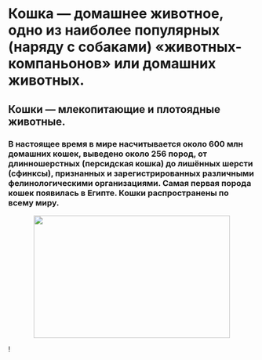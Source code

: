 # Кошка — домашнее животное, одно из наиболее популярных (наряду с собаками) «животных-компаньонов» или домашних животных. 
## Кошки — млекопитающие и плотоядные животные.
### В настоящее время в мире насчитывается около 600 млн домашних кошек, выведено около 256 пород, от длинношерстных (персидская кошка) до лишённых шерсти (сфинксы), признанных и зарегистрированных различными фелинологическими организациями. Самая первая порода кошек появилась в Египте. Кошки распространены по всему миру.
 <p align="center">
  <img width="400" height="250" src="https://funik.ru/wp-content/uploads/2018/10/17478da42271207e1d86.jpg">
</p>!
